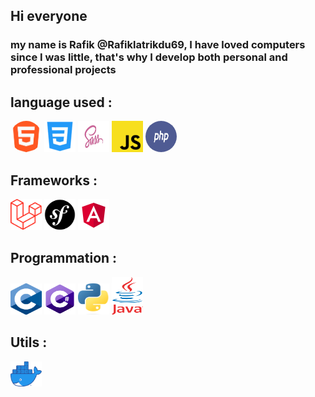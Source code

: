 ## Hi everyone 
###  my name is Rafik @Rafiklatrikdu69, I have loved computers since I was little, that's why I develop both personal and professional projects
## language used : 
<img src="https://github.com/Rafiklatrikdu69/Rafiklatrikdu69/blob/main/html.png" width="50" height="50" style="border-radius:50%">  <img src="https://github.com/Rafiklatrikdu69/Rafiklatrikdu69/blob/main/css.png" width="50" height="50">  <img src="https://github.com/Rafiklatrikdu69/Rafiklatrikdu69/blob/main/scss.jpg" width="50" height="50">  <img src="https://github.com/Rafiklatrikdu69/Rafiklatrikdu69/blob/main/js.png" width="50" height="50">  <img src="https://github.com/Rafiklatrikdu69/Rafiklatrikdu69/blob/main/php.png" width="50" height="50" style="border-radius:50%">

## Frameworks : 
<img src="https://github.com/Rafiklatrikdu69/Rafiklatrikdu69/blob/main/laravel.png" width="50" height="50">  <img src="https://github.com/Rafiklatrikdu69/Rafiklatrikdu69/blob/main/symfony.png" width="50" height="50">  <img src="https://github.com/Rafiklatrikdu69/Rafiklatrikdu69/blob/main/angular.png" width="50" height="50">

## Programmation :
<img src="https://github.com/Rafiklatrikdu69/Rafiklatrikdu69/blob/main/c.png" width="50" height="50">  <img src="https://github.com/Rafiklatrikdu69/Rafiklatrikdu69/blob/main/csharp.png" width="50" height="50">  <img src="https://github.com/Rafiklatrikdu69/Rafiklatrikdu69/blob/main/python.png" width="50" height="50">  <img src="https://github.com/Rafiklatrikdu69/Rafiklatrikdu69/blob/main/java.png" width="50" height="60">

## Utils :
<img src="https://github.com/Rafiklatrikdu69/Rafiklatrikdu69/blob/main/docker.png" width="50" height="40">

